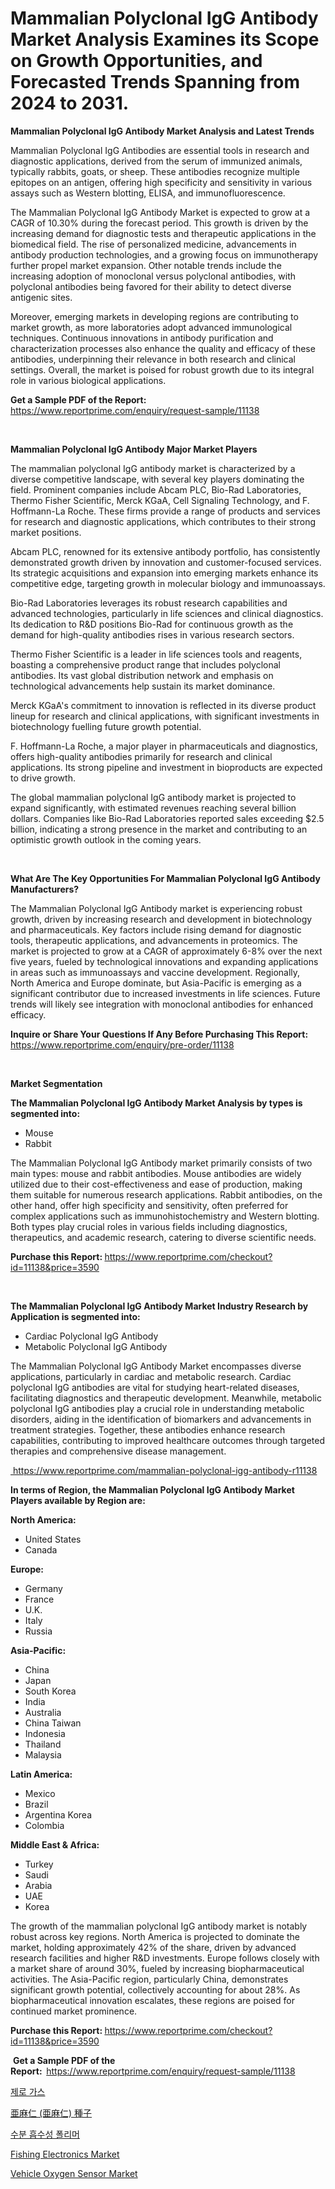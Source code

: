 <p><h1>Mammalian Polyclonal IgG Antibody Market Analysis Examines its Scope on Growth Opportunities, and Forecasted Trends Spanning from 2024 to 2031.</h1></p><p><strong>Mammalian Polyclonal IgG Antibody Market Analysis and Latest Trends</strong></p>
<p><p>Mammalian Polyclonal IgG Antibodies are essential tools in research and diagnostic applications, derived from the serum of immunized animals, typically rabbits, goats, or sheep. These antibodies recognize multiple epitopes on an antigen, offering high specificity and sensitivity in various assays such as Western blotting, ELISA, and immunofluorescence.</p><p>The Mammalian Polyclonal IgG Antibody Market is expected to grow at a CAGR of 10.30% during the forecast period. This growth is driven by the increasing demand for diagnostic tests and therapeutic applications in the biomedical field. The rise of personalized medicine, advancements in antibody production technologies, and a growing focus on immunotherapy further propel market expansion. Other notable trends include the increasing adoption of monoclonal versus polyclonal antibodies, with polyclonal antibodies being favored for their ability to detect diverse antigenic sites.</p><p>Moreover, emerging markets in developing regions are contributing to market growth, as more laboratories adopt advanced immunological techniques. Continuous innovations in antibody purification and characterization processes also enhance the quality and efficacy of these antibodies, underpinning their relevance in both research and clinical settings. Overall, the market is poised for robust growth due to its integral role in various biological applications.</p></p>
<p><strong>Get a Sample PDF of the Report:&nbsp;</strong> <a href="https://www.reportprime.com/enquiry/request-sample/11138">https://www.reportprime.com/enquiry/request-sample/11138</a></p>
<p>&nbsp;</p>
<p><strong>Mammalian Polyclonal IgG Antibody Major Market Players</strong></p>
<p><p>The mammalian polyclonal IgG antibody market is characterized by a diverse competitive landscape, with several key players dominating the field. Prominent companies include Abcam PLC, Bio-Rad Laboratories, Thermo Fisher Scientific, Merck KGaA, Cell Signaling Technology, and F. Hoffmann-La Roche. These firms provide a range of products and services for research and diagnostic applications, which contributes to their strong market positions.</p><p>Abcam PLC, renowned for its extensive antibody portfolio, has consistently demonstrated growth driven by innovation and customer-focused services. Its strategic acquisitions and expansion into emerging markets enhance its competitive edge, targeting growth in molecular biology and immunoassays. </p><p>Bio-Rad Laboratories leverages its robust research capabilities and advanced technologies, particularly in life sciences and clinical diagnostics. Its dedication to R&D positions Bio-Rad for continuous growth as the demand for high-quality antibodies rises in various research sectors.</p><p>Thermo Fisher Scientific is a leader in life sciences tools and reagents, boasting a comprehensive product range that includes polyclonal antibodies. Its vast global distribution network and emphasis on technological advancements help sustain its market dominance.</p><p>Merck KGaA's commitment to innovation is reflected in its diverse product lineup for research and clinical applications, with significant investments in biotechnology fuelling future growth potential.</p><p>F. Hoffmann-La Roche, a major player in pharmaceuticals and diagnostics, offers high-quality antibodies primarily for research and clinical applications. Its strong pipeline and investment in bioproducts are expected to drive growth.</p><p>The global mammalian polyclonal IgG antibody market is projected to expand significantly, with estimated revenues reaching several billion dollars. Companies like Bio-Rad Laboratories reported sales exceeding $2.5 billion, indicating a strong presence in the market and contributing to an optimistic growth outlook in the coming years.</p></p>
<p>&nbsp;</p>
<p><strong>What Are The Key Opportunities For Mammalian Polyclonal IgG Antibody Manufacturers?</strong></p>
<p><p>The Mammalian Polyclonal IgG Antibody market is experiencing robust growth, driven by increasing research and development in biotechnology and pharmaceuticals. Key factors include rising demand for diagnostic tools, therapeutic applications, and advancements in proteomics. The market is projected to grow at a CAGR of approximately 6-8% over the next five years, fueled by technological innovations and expanding applications in areas such as immunoassays and vaccine development. Regionally, North America and Europe dominate, but Asia-Pacific is emerging as a significant contributor due to increased investments in life sciences. Future trends will likely see integration with monoclonal antibodies for enhanced efficacy.</p></p>
<p><strong>Inquire or Share Your Questions If Any Before Purchasing This Report:</strong> <a href="https://www.reportprime.com/enquiry/pre-order/11138">https://www.reportprime.com/enquiry/pre-order/11138</a></p>
<p>&nbsp;</p>
<p><strong>Market Segmentation</strong></p>
<p><strong>The Mammalian Polyclonal IgG Antibody Market Analysis by types is segmented into:</strong></p>
<p><ul><li>Mouse</li><li>Rabbit</li></ul></p>
<p><p>The Mammalian Polyclonal IgG Antibody market primarily consists of two main types: mouse and rabbit antibodies. Mouse antibodies are widely utilized due to their cost-effectiveness and ease of production, making them suitable for numerous research applications. Rabbit antibodies, on the other hand, offer high specificity and sensitivity, often preferred for complex applications such as immunohistochemistry and Western blotting. Both types play crucial roles in various fields including diagnostics, therapeutics, and academic research, catering to diverse scientific needs.</p></p>
<p><strong>Purchase this Report:&nbsp;</strong><a href="https://www.reportprime.com/checkout?id=11138&price=3590">https://www.reportprime.com/checkout?id=11138&price=3590</a></p>
<p>&nbsp;</p>
<p><strong>The Mammalian Polyclonal IgG Antibody Market Industry Research by Application is segmented into:</strong></p>
<p><ul><li>Cardiac Polyclonal IgG Antibody</li><li>Metabolic Polyclonal IgG Antibody</li></ul></p>
<p><p>The Mammalian Polyclonal IgG Antibody Market encompasses diverse applications, particularly in cardiac and metabolic research. Cardiac polyclonal IgG antibodies are vital for studying heart-related diseases, facilitating diagnostics and therapeutic development. Meanwhile, metabolic polyclonal IgG antibodies play a crucial role in understanding metabolic disorders, aiding in the identification of biomarkers and advancements in treatment strategies. Together, these antibodies enhance research capabilities, contributing to improved healthcare outcomes through targeted therapies and comprehensive disease management.</p></p>
<p><a href="https://www.reportprime.com/mammalian-polyclonal-igg-antibody-r11138">&nbsp;https://www.reportprime.com/mammalian-polyclonal-igg-antibody-r11138</a></p>
<p><strong>In terms of Region, the Mammalian Polyclonal IgG Antibody Market Players available by Region are:</strong></p>
<p>
    <p> <strong> North America: </strong>
        <ul>
            <li>United States</li>
            <li>Canada</li>
        </ul>
        </p> 
    <p> <strong> Europe: </strong>
        <ul>
            <li>Germany</li>
            <li>France</li>
            <li>U.K.</li>
            <li>Italy</li>
            <li>Russia</li>
        </ul>
        </p> 
    <p> <strong> Asia-Pacific: </strong>
        <ul>
            <li>China</li>
            <li>Japan</li>
            <li>South Korea</li>
            <li>India</li>
            <li>Australia</li>
            <li>China Taiwan</li>
            <li>Indonesia</li>
            <li>Thailand</li>
            <li>Malaysia</li>
        </ul>
        </p> 
    <p> <strong> Latin America: </strong>
        <ul>
            <li>Mexico</li>
            <li>Brazil</li>
            <li>Argentina Korea</li>
            <li>Colombia</li>
        </ul>
        </p> 
    <p> <strong> Middle East & Africa: </strong>
        <ul>
            <li>Turkey</li>
            <li>Saudi</li>
            <li>Arabia</li>
            <li>UAE</li>
            <li>Korea</li>
        </ul>
    </p>
    </p>
<p><p>The growth of the mammalian polyclonal IgG antibody market is notably robust across key regions. North America is projected to dominate the market, holding approximately 42% of the share, driven by advanced research facilities and higher R&D investments. Europe follows closely with a market share of around 30%, fueled by increasing biopharmaceutical activities. The Asia-Pacific region, particularly China, demonstrates significant growth potential, collectively accounting for about 28%. As biopharmaceutical innovation escalates, these regions are poised for continued market prominence.</p></p>
<p><strong>Purchase this Report: </strong><a href="https://www.reportprime.com/checkout?id=11138&price=3590">https://www.reportprime.com/checkout?id=11138&price=3590</a></p>
<p>&nbsp;<strong>Get a Sample PDF of the Report:&nbsp;&nbsp;</strong><a href="https://www.reportprime.com/enquiry/request-sample/11138">https://www.reportprime.com/enquiry/request-sample/11138</a></p>
<p><strong></strong></p>
<p><p><a href="https://medium.com/@sadieelliott97/zero-gases-market-%EC%9D%98-%EA%B8%80%EB%A1%9C%EB%B2%8C-%EC%8B%9C%EC%9E%A5-%EA%B0%9C%EC%9A%94%EB%8A%94-%EC%A0%84-%EC%84%B8%EA%B3%84-%EB%B0%8F-%EC%A3%BC%EC%9A%94-%EC%8B%9C%EC%9E%A5%EC%9D%98-%EC%82%B0%EC%97%85%EC%97%90-%EC%98%81%ED%96%A5%EC%9D%84-%EB%AF%B8%EC%B9%98%EB%8A%94-%EC%A3%BC%EC%9A%94-%ED%8A%B8%EB%A0%8C%EB%93%9C%EC%97%90-%EB%8C%80%ED%95%9C-%EB%8F%85%ED%8A%B9%ED%95%9C-%EA%B4%80%EC%A0%90%EC%9D%84-%EC%A0%9C%EA%B3%B5%ED%95%A9%EB%8B%88%EB%8B%A4-9064a07bd174">제로 가스</a></p><p><a href="https://medium.com/@qirvhhyf42/linseed-flaxseed-seeds-market-%E3%81%AF-%E3%82%B3%E3%82%B9%E3%83%88%E7%AE%A1%E7%90%86%E3%81%A8%E5%8A%B9%E7%8E%87%E5%90%91%E4%B8%8A%E3%82%92%E5%84%AA%E5%85%88%E3%81%97%E3%81%BE%E3%81%99-%E3%81%95%E3%82%89%E3%81%AB-%E5%A0%B1%E5%91%8A%E6%9B%B8%E3%81%AF%E5%B8%82%E5%A0%B4%E3%81%AE%E9%9C%80%E8%A6%81%E9%9D%A2%E3%81%A8%E4%BE%9B%E7%B5%A6%E9%9D%A2%E3%81%AE%E4%B8%A1%E6%96%B9%E3%82%92%E3%82%AB%E3%83%90%E3%83%BC%E3%81%97%E3%81%A6%E3%81%84%E3%81%BE%E3%81%99-linseed-6867332e5f3f">亜麻仁 (亜麻仁) 種子</a></p><p><a href="https://medium.com/@sadieelliott97/water-absorbent-polymer-market-%EC%9D%98-%EA%B8%80%EB%A1%9C%EB%B2%8C-%EC%8B%9C%EC%9E%A5-%EA%B0%9C%EC%9A%94%EB%8A%94-%EC%A0%84-%EC%84%B8%EA%B3%84-%EB%B0%8F-%EC%A3%BC%EC%9A%94-%EC%8B%9C%EC%9E%A5%EC%9D%98-%EC%82%B0%EC%97%85%EC%97%90-%EC%98%81%ED%96%A5%EC%9D%84-%EB%AF%B8%EC%B9%98%EB%8A%94-%EC%A3%BC%EC%9A%94-%ED%8A%B8%EB%A0%8C%EB%93%9C%EC%97%90-%EB%8C%80%ED%95%9C-%EB%8F%85%ED%8A%B9%ED%95%9C-%EA%B4%80%EC%A0%90%EC%9D%84-%EC%A0%9C%EA%B3%B5%ED%95%A9%EB%8B%88%EB%8B%A4-a5ec6fb74558">수분 흡수성 폴리머</a></p><p><a href="https://github.com/hgf64gh/Market-Research-Report-List-1/blob/main/fishing-electronics-market.md">Fishing Electronics Market</a></p><p><a href="https://issuu.com/reportprime-2/docs/vehicle-oxygen-sensor-market-size-2_9e38e4aacdd501">Vehicle Oxygen Sensor Market</a></p></p>